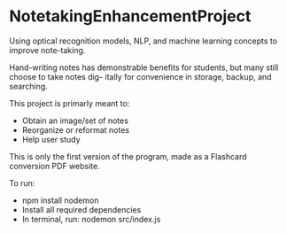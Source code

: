 # NotetakingEnhancementProject
Using optical recognition models, NLP, and machine learning concepts to improve note-taking.

Hand-writing notes has demonstrable benefits for students, but many still choose to take notes dig-
itally for convenience in storage, backup, and searching.

This project is primarly meant to:
- Obtain an image/set of notes
- Reorganize or reformat notes
- Help user study


This is only the first version of the program, made as a Flashcard conversion PDF website.


To run:

* npm install nodemon
* Install all required dependencies
* In terminal, run: nodemon src/index.js